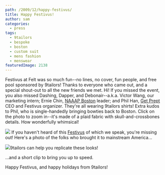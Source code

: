 ```yaml
---
path: /2009/12/happy-festivus/
title: Happy Festivus!
author: sam
categories: 
  - press
tags: 
  - 9tailors
  - bespoke
  - boston
  - custom suit
  - mens fashion
  - menswear
featuredImage: 2138
---
```

Festivus at Felt was so much fun--no lines, no cover, fun people, and free pool sponsored by 9tailors! Thanks to everyone who came out, and a special shout-out to all the new friends we met. Hi! If you missed the event, you also missed Dashing, Dapper, and Debonair\--a.k.a. Victor Wang, our marketing intern; Ernie Chin, [NAAAP Boston](http://www.naaapboston.org/) leader; and Phil Han, [Get Prept](http://getprept.com/) CEO and Festivus organizer. They're all wearing 9tailors shirts! Extra kudos to Phil, who is single-handedly bringing bowties back to Boston. Click on the photo to zoom in--it's made of a plaid fabric with skull-and-crossbones details. How wonderfully whimsical!

[![](http://3.bp.blogspot.com/_yOaUraHBaMI/SzHCuPwbpjI/AAAAAAAAAAs/Tojkh44zfcU/s400/IMG_0851.JPG)](http://3.bp.blogspot.com/_yOaUraHBaMI/SzHCuPwbpjI/AAAAAAAAAAs/Tojkh44zfcU/s1600-h/IMG_0851.JPG) If you haven't heard of this [Festivus](http://festivusweb.com/) of which we speak, you're missing out! Here's a photo of the folks who brought it to mainstream America...

[![](http://www.accsoft.com.au/~quantum/images/SEINCAST47.JPG)](http://www.accsoft.com.au/~quantum/images/SEINCAST47.JPG)9tailors can help you replicate these looks!

...and a short clip to bring you up to speed.

Happy Festivus, and happy holidays from 9tailors!